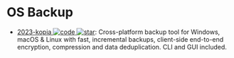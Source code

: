 # OS Backup

- [2023-kopia ![code](https://ng-tech.icu/assets/code.svg) ![star](https://img.shields.io/github/stars/kopia/kopia)](https://github.com/kopia/kopia): Cross-platform backup tool for Windows, macOS & Linux with fast, incremental backups, client-side end-to-end encryption, compression and data deduplication. CLI and GUI included.
